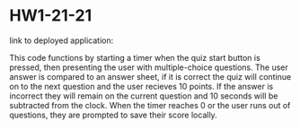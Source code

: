 # HW1-21-21

link to deployed application: 

This code functions by starting a timer when the quiz start button is pressed, then presenting the user with multiple-choice questions. The user answer is compared to an answer sheet, if it is correct the quiz will continue on to the next question and the user recieves 10 points. If the answer is incorrect they will remain on the current question and 10 seconds will be subtracted from the clock. When the timer reaches 0 or the user runs out of questions, they are prompted to save their score locally.